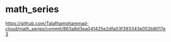 # math_series

https://github.com/Talafhamohammad-cloud/math_series/commit/863a8d3ea041425e2dfa03f393343e052b8017e3

